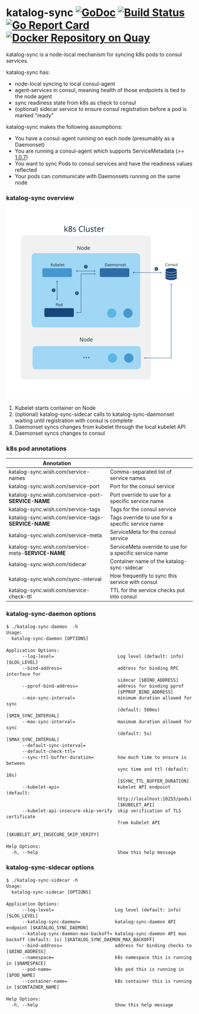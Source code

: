 # katalog-sync [![GoDoc](https://godoc.org/github.com/wish/katalog-sync?status.svg)](https://godoc.org/github.com/wish/katalog-sync) [![Build Status](https://travis-ci.org/wish/katalog-sync.svg?branch=master)](https://travis-ci.org/wish/katalog-sync)  [![Go Report Card](https://goreportcard.com/badge/github.com/wish/katalog-sync)](https://goreportcard.com/report/github.com/wish/katalog-sync)  [![Docker Repository on Quay](https://quay.io/repository/wish/katalog-sync/status "Docker Repository on Quay")](https://quay.io/repository/wish/katalog-sync)

katalog-sync is a node-local mechanism for syncing k8s pods to consul services.

katalog-sync has:

- node-local syncing to local consul-agent
- agent-services in consul, meaning health of those endpoints is tied to the node agent
- sync readiness state from k8s as check to consul
- (optional) sidecar service to ensure consul registration before a pod is marked "ready"

katalog-sync makes the following assumptions:

- You have a consul-agent running on each node (presumably as a Daemonset)
- You are running a consul-agent which supports ServiceMetadata (>= [1.0.7](https://www.hashicorp.com/blog/consul-1-0-7))
- You want to sync Pods to consul services and have the readiness values reflected
- Your pods can communicate with Daemonsets running on the same node

### katalog-sync overview
<img src="./static/katalog-sync-diagram.svg" width=512 />

1. Kubelet starts container on Node
1. (optional) katalog-sync-sidecar calls to katalog-sync-daemonset waiting until registration with consul is complete
1. Daemonset syncs changes from kubelet through the local kubelet API
1. Daemonset syncs changes to consul

### k8s pod annotations
| Annotation                                        |                                                  |
|---------------------------------------------------|--------------------------------------------------|
| katalog-sync.wish.com/service-names               | Comma-separated list of service names            |
| katalog-sync.wish.com/service-port                | Port for the consul service                      |
| katalog-sync.wish.com/service-port-**SERVICE-NAME** | Port override to use for a specific service name |
| katalog-sync.wish.com/service-tags                | Tags for the consul service                      |
| katalog-sync.wish.com/service-tags-**SERVICE-NAME**  | Tags override to use for a specific service name |
| katalog-sync.wish.com/service-meta                | ServiceMeta for the consul service                      |
| katalog-sync.wish.com/service-meta-**SERVICE-NAME**  | ServiceMeta override to use for a specific service name |
| katalog-sync.wish.com/sidecar                     | Container name of the katalog-sync-sidecar       |
| katalog-sync.wish.com/sync-interval               | How frequently to sync this service with consul  |
| katalog-sync.wish.com/service-check-ttl           | TTL for the service checks put into consul       |

### katalog-sync-daemon options
``` console
$ ./katalog-sync-daemon  -h
Usage:
  katalog-sync-daemon [OPTIONS]

Application Options:
      --log-level=                        Log level (default: info) [$LOG_LEVEL]
      --bind-address=                     address for binding RPC interface for
                                          sidecar [$BIND_ADDRESS]
      --pprof-bind-address=               address for binding pprof
                                          [$PPROF_BIND_ADDRESS]
      --min-sync-interval=                minimum duration allowed for sync
                                          (default: 500ms) [$MIN_SYNC_INTERVAL]
      --max-sync-interval=                maximum duration allowed for sync
                                          (default: 5s) [$MAX_SYNC_INTERVAL]
      --default-sync-interval=
      --default-check-ttl=
      --sync-ttl-buffer-duration=         how much time to ensure is between
                                          sync time and ttl (default: 10s)
                                          [$SYNC_TTL_BUFFER_DURATION]
      --kubelet-api=                      kubelet API endpoint (default:
                                          http://localhost:10255/pods)
                                          [$KUBELET_API]
      --kubelet-api-insecure-skip-verify  skip verification of TLS certificate
                                          from kubelet API
                                          [$KUBELET_API_INSECURE_SKIP_VERIFY]

Help Options:
  -h, --help                              Show this help message
```

### katalog-sync-sidecar options
``` console
$ ./katalog-sync-sidecar -h
Usage:
  katalog-sync-sidecar [OPTIONS]

Application Options:
      --log-level=                       Log level (default: info) [$LOG_LEVEL]
      --katalog-sync-daemon=             katalog-sync-daemon API endpoint [$KATALOG_SYNC_DAEMON]
      --katalog-sync-daemon-max-backoff= katalog-sync-daemon API max backoff (default: 1s) [$KATALOG_SYNC_DAEMON_MAX_BACKOFF]
      --bind-address=                    address for binding checks to [$BIND_ADDRESS]
      --namespace=                       k8s namespace this is running in [$NAMESPACE]
      --pod-name=                        k8s pod this is running in [$POD_NAME]
      --container-name=                  k8s container this is running in [$CONTAINER_NAME]

Help Options:
  -h, --help                             Show this help message
```
